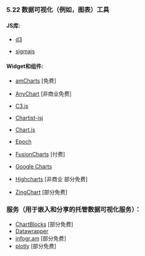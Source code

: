 ### 5.22 数据可视化（例如，图表）工具

#### JS库:

* [d3](http://d3js.org/)

* [sigmajs](http://sigmajs.org/)

#### Widget和组件:

* [amCharts](http://www.amcharts.com/) \[免费\]

* [AnyChart](http://www.anychart.com/) \[非商业免费\]

* [C3.js](http://c3js.org/)

* [Chartist-jsj](https://github.com/gionkunz/chartist-js)

* [Chart.js](http://www.chartjs.org/)

* [Epoch](http://epochjs.github.io/epoch/)

* [FusionCharts](http://www.fusioncharts.com/) \[付费\]

* [Google Charts](https://developers.google.com/chart/interactive/docs/)

* [Highcharts](http://www.highcharts.com/) \[非商业 部分免费\]

* [ZingChart](http://www.zingchart.com/) \[部分免费\]

### 服务（用于嵌入和分享的托管数据可视化服务）：

* [ChartBlocks](http://www.chartblocks.com/) \[部分免费\]
* [Datawrapper](https://datawrapper.de/)
* [infogr.am](https://infogr.am) \[部分免费\]
* [plotly](https://plot.ly/) \[部分免费\]